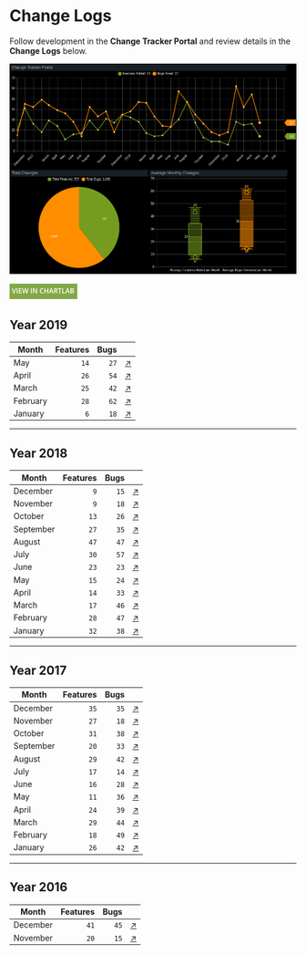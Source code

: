 # Change Logs

Follow development in the **Change Tracker Portal** and review details in the **Change Logs** below.

![](./images/change-tracker-may.png)

[![](./images/button-1.png)](https://apps.axibase.com/chartlab/5dd8b00e/2/#fullscreen)

## Year 2019

| **Month** | **Features** | **Bugs** | &nbsp;
|---|---:|---:|---|
| May | `14` | `27` | [↗](2019_may/README.md)
| April | `26` | `54` | [↗](2019_apr/README.md)
| March | `25` | `42` | [↗](2019_mar/README.md)
| February | `28` | `62` | [↗](2019_feb/README.md)
| January | `6` | `18` | [↗](2019_jan/README.md)
---

## Year 2018

| **Month** | **Features** | **Bugs** | &nbsp;
|---|---:|---:|---|
| December  | `9` | `15` | [↗](2018_dec/README.md)
| November  | `9` | `18` | [↗](2018_nov/README.md)
| October  | `13` | `26` | [↗](2018_oct/README.md)
| September  | `27` | `35` | [↗](2018_sep/README.md)
| August | `47` | `47` | [↗](2018_aug/README.md)
| July | `30` | `57` | [↗](2018_jul/README.md)
| June | `23` | `23` | [↗](2018_jun/README.md)
| May | `15` | `24` | [↗](2018_may/README.md)
| April | `14` | `33` | [↗](2018_apr/README.md)
| March | `17` | `46` | [↗](2018_mar/README.md)
| February | `28` | `47` | [↗](2018_feb/README.md)
| January | `32` | `38` | [↗](2018_jan/README.md)

---

## Year 2017

| **Month** | **Features** | **Bugs** | &nbsp;
|---|---:|---:|---|
| December | `35` | `35` | [↗](2017_dec/README.md)
| November | `27` | `18` | [↗](2017_nov/README.md)
| October | `31` | `38` | [↗](2017_oct/README.md)
| September | `20` | `33` | [↗](2017_sep/README.md)
| August | `29` | `42` | [↗](2017_aug/README.md)
| July | `17` | `14` | [↗](2017_jul/README.md)
| June | `16` | `28` | [↗](2017_jun/README.md)
| May | `11` | `36` | [↗](2017_may/README.md)
| April | `24` | `39` | [↗](2017_apr/README.md)
| March | `29` | `44` | [↗](2017_mar/README.md)
| February | `18` | `49` | [↗](2017_feb/README.md)
| January | `26` | `42` | [↗](2017_jan/README.md)

---

## Year 2016

| **Month** | **Features** | **Bugs** | &nbsp;
|---|---:|---:|---|
| December | `41` | `45` | [↗](2016_dec/README.md)
| November| `20` | `15` | [↗](2016_nov/README.md)
